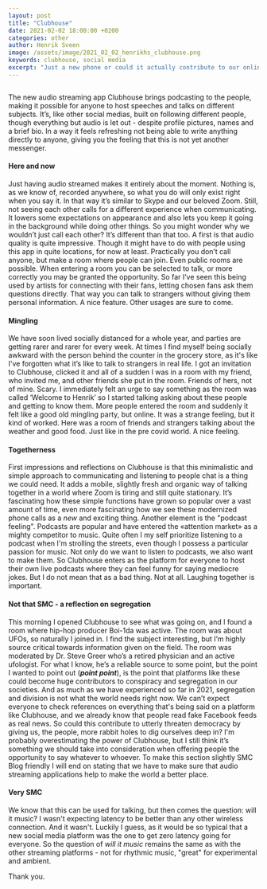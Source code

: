 ```yaml
---
layout: post
title: "Clubhouse"
date: 2021-02-02 18:00:00 +0200
categories: other
author: Henrik Sveen
image: /assets/image/2021_02_02_henrikhs_clubhouse.png
keywords: clubhouse, social media
excerpt: "Just a new phone or could it actually contribute to our online lives? This is not part of any course or anything, but I wanted to put down my thoughts on this new app. After all, it's all about audio and streaming which is very SMC, so I hope it's OK."
---
```

<figure style="float: auto">
   <img src="/assets/image/2021_02_02_henrikhs_clubhouse.png" alt="" title="" width="auto"/> <figcaption></figcaption>
</figure>

The new audio streaming app Clubhouse brings podcasting to the people, making it possible for anyone to host speeches and talks on different subjects. It’s, like other social medias, built on following different people, though everything but audio is let out - despite profile pictures, names and a brief bio. In a way it feels refreshing not being able to write anything directly to anyone, giving you the feeling that this is not yet another messenger.

#### Here and now
Just having audio streamed makes it entirely about the moment. Nothing is, as we know of, recorded anywhere, so what you do will only exist right when you say it. In that way it’s similar to Skype and our beloved Zoom. Still, not seeing each other calls for a different experience when communicating. It lowers some expectations on appearance and also lets you keep it going in the background while doing other things. So you might wonder why we wouldn’t just call each other? It’s different than that too. A first is that audio quality is quite impressive. Though it might have to do with people using this app in quite locations, for now at least. Practically you don’t call anyone, but make a room where people can join. Even public rooms are possible. When entering a room you can be selected to talk, or more correctly you may be granted the opportunity. So far I’ve seen this being used by artists for connecting with their fans, letting chosen fans ask them questions directly. That way you can talk to strangers without giving them personal information. A nice feature. Other usages are sure to come.

#### Mingling
We have soon lived socially distanced for a whole year, and parties are getting rarer and rarer for every week. At times I find myself being socially awkward with the person behind the counter in the grocery store, as it's like I've forgotten what it’s like to talk to strangers in real life. I got an invitation to Clubhouse, clicked it and all of a sudden I was in a room with my friend, who invited me, and other friends she put in the room. Friends of hers, not of mine. Scary. I immediately felt an urge to say something as the room was called ‘Welcome to Henrik’ so I started talking asking about these people and getting to know them. More people entered the room and suddenly it felt like a good old mingling party, but online. It was a strange feeling, but it kind of worked. Here was a room of friends and strangers talking about the weather and good food. Just like in the pre covid world. A nice feeling.

#### Togetherness
First impressions and reflections on Clubhouse is that this minimalistic and simple approach to communicating and listening to people chat is a thing we could need. It adds a mobile, slightly fresh and organic way of talking together in a world where Zoom is tiring and still quite stationary. It’s fascinating how these simple functions have grown so popular over a vast amount of time, even more fascinating how we see these modernized phone calls as a *new* and exciting thing. Another element is the "podcast feeling". Podcasts are popular and have entered the «attention market» as a mighty competitor to music. Quite often I my self prioritize listening to a podcast when I'm strolling the streets, even though I possess a particular passion for music. Not only do we want to listen to podcasts, we also want to make them. So Clubhouse enters as the platform for everyone to host their own live podcasts where they can feel funny for saying mediocre jokes. But I do not mean that as a bad thing. Not at all. Laughing together is important.

#### Not that SMC - a reflection on segregation
This morning I opened Clubhouse to see what was going on, and I found a room where hip-hop producer Boi-1da was active. The room was about UFOs, so naturally I joined in. I find the subject interesting, but I’m highly source critical towards information given on the field. The room was moderated by Dr. Steve Greer who’s a retired physician and an active ufologist. For what I know, he’s a reliable source to some point, but the point I wanted to point out (***point point***), is the point that platforms like these could become huge contributors to conspiracy and segregation in our societies. And as much as we have experienced so far in 2021, segregation and division is not what the world needs right now. We can’t expect everyone to check references on everything that's being said on a platform like Clubhouse, and we already know that people read fake Facebook feeds as real news. So could this contribute to utterly threaten democracy by giving us, the people, more rabbit holes to dig ourselves deep in? I'm probably overestimating the power of Clubhouse, but I still think it’s something we should take into consideration when offering people the opportunity to say whatever to whoever. To make this section slightly SMC Blog friendly I will end on stating that we have to make sure that audio streaming applications help to make the world a better place.

#### Very SMC
We know that this can be used for talking, but then comes the question: will it music? I wasn't expecting latency to be better than any other wireless connection. And it wasn't. Luckily I guess, as it would be so typical that a new social media platform was the one to get zero latency going for everyone. So the question of *will it music* remains the same as with the other streaming platforms - not for rhythmic music, "great" for experimental and ambient.

Thank you.
